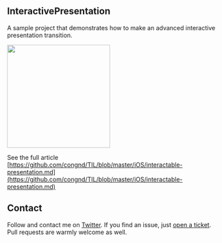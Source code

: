 ## InteractivePresentation
A sample project that demonstrates how to make an advanced interactive presentation transition.

<img src="https://media.giphy.com/media/RHoaaVhDUUbqsCI0gk/giphy.gif" width="240"/>

See the full article [https://github.com/congnd/TIL/blob/master/iOS/interactable-presentation.md](https://github.com/congnd/TIL/blob/master/iOS/interactable-presentation.md)

## Contact
Follow and contact me on [Twitter](https://twitter.com/congndcom). 
If you find an issue, just [open a ticket](https://github.com/congnd/InteractivePresentation/issues/new). 
Pull requests are warmly welcome as well.
